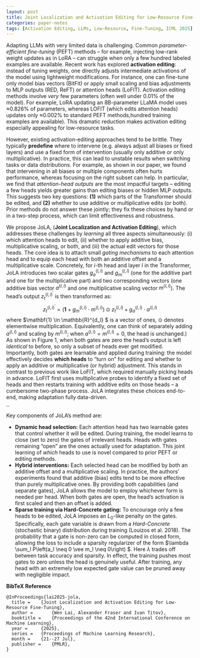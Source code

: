 ```yaml
---
layout: post
title: Joint Localization and Activation Editing for Low-Resource Fine-Tuning
categories: paper-notes
tags: [Activation Editing, LLMs, Low-Resource, Fine-Tuning, ICML 2025]
---
```




Adapting LLMs with very limited data is challenging. Common *parameter-efficient fine-tuning* (PEFT) methods – for example, injecting low-rank weight updates as in LoRA – can struggle when only a few hundred labeled examples are available. Recent work has explored **activation editing**: instead of tuning weights, one directly adjusts intermediate activations of the model using lightweight modifications. For instance, one can fine-tune only model bias vectors (BitFit) or apply small scaling and bias adjustments to MLP outputs (RED, ReFT) or attention heads (LoFIT). Activation editing methods involve *very* few parameters (often well under 0.01% of the model). For example, LoRA updating an 8B-parameter LLaMA model uses ≈0.826% of parameters, whereas LOFIT (which edits attention heads) updates only ≈0.002% to standard PEFT methods,hundred training examples are available). This dramatic reduction makes activation editing especially appealing for low-resource tasks.

However, existing activation-editing approaches tend to be brittle. They typically **predefine** where to intervene (e.g. always adjust all biases or fixed layers) and use a fixed form of intervention (usually only additive or only multiplicative). In practice, this can lead to unstable results when switching tasks or data distributions. For example, as shown in our paper, we found that intervening in all biases or multiple components often hurts performance, whereas focusing on the right subset can help. In particular, we find that *attention-head outputs* are the most impactful targets – editing a few heads yields greater gains than editing biases or hidden MLP outputs. This suggests two key questions: **(1)** which parts of the Transformer should be edited, and **(2)** whether to use additive or multiplicative edits (or both). Prior methods do not answer these jointly; they fix these choices by hand or in a two-step process, which can limit effectiveness and robustness.

We propose JoLA, (**Joint Localization and Activation Editing**), which addresses these challenges by *learning* all three aspects simultaneously: (i) which attention heads to edit, (ii) whether to apply additive bias, multiplicative scaling, or both, and (iii) the actual edit vectors for those heads. The core idea is to attach small *gating mechanisms* to each attention head and to equip each head with both an additive offset and a multiplicative scale. Concretely, for $i$-th head and layer $l$ in the Transformer, JoLA introduces two scalar gates $g_a^{(l,i)}$ and $g_m^{(l,i)}$ (one for the additive part and one for the multiplicative part) and two corresponding vectors (one additive bias vector  $a^{(l,i)}$ and one multiplicative scaling vector $m^{(l,i)}$). The head’s output $z_t^{(l,i)^{\prime}}$ is then transformed as:
$$
z_t^{(l,i)^{\prime}} =  (\mathbf{1} + g_{m}^{(l,i)} \cdot m^{(l,i)}) \odot z_{t}^{(l,i)} + g_{a}^{(l,i)} \cdot a^{(l,i)}
$$
where $\mathbf{1} \in \mathbb{R}^{d_l} $ is a vector of ones, $\odot$ denotes elementwise multiplication. Equivalently, one can think of separately adding $a^{(l,i)}$ and scaling by $m^{(l,i)}$; when $a^{(l,i)}=m^{(l,i)}=0$, the head is unchanged.) As shown in Figure 1, when both gates are zero the head’s output is left *identical* to before, so only a subset of heads ever get modified. Importantly, both gates are learnable and applied during training: the model effectively decides **which heads** to “turn on” for editing and whether to apply an additive or multiplicative (or hybrid) adjustment. This stands in contrast to previous work like LoFIT, which required manually picking heads in advance. LoFIT first uses multiplicative probes to identify a fixed set of heads and then restarts training with additive edits on those heads – a cumbersome two-phase process. JoLA integrates these choices end-to-end, making adaptation fully data-driven.

<img src="https://github.com/lavine-lmu/lavine_blog/raw/main/assets/paper-notes/JoLA/jola.png" alt="jola" style="zoom:20%;" />

Key components of JoLA’s method are:

+ **Dynamic head selection:** Each attention head has two learnable gates that control whether it will be edited. During training, the model learns to close (set to zero) the gates of irrelevant heads. Heads with gates remaining “open” are the ones actually used for adaptation. This joint learning of *which* heads to use is novel compared to prior PEFT or editing methods.
+ **Hybrid interventions:** Each selected head can be modified by both an additive offset and a multiplicative scaling. In practice, the authors’ experiments found that additive (bias) edits tend to be more effective than purely multiplicative ones. By providing both capabilities (and separate gates), JoLA allows the model to employ whichever form is needed per head. When both gates are open, the head’s activation is first scaled and then an offset is added.
+ **Sparse training via Hard-Concrete gating:** To encourage only a few heads to be edited, JoLA imposes an $L_0$-like penalty on the gates. Specifically, each gate variable is drawn from a *Hard-Concrete* (stochastic binary) distribution during training (Louizos et al. 2018). The probability that a gate is non-zero can be computed in closed form, allowing the loss to include a sparsity regularizer of the form $\lambda \sum_l P\left(a_l \neq 0 \vee m_l \neq 0\right) $.  Here $\lambda$  trades off between task accuracy and sparsity. In effect, the training pushes most gates to zero unless the head is genuinely useful. After training, any head with an extremely low expected gate value can be pruned away with negligible impact.



__BibTeX Reference__

```bibtext
@InProceedings{lai2025-jola,
  title = 	 {Joint Localization and Activation Editing for Low-Resource Fine-Tuning},
  author =       {Wen Lai, Alexander Fraser and Ivan Titov},
  booktitle = 	 {Proceedings of the 42nd International Conference on Machine Learning},
  year = 	 {2025},
  series = 	 {Proceedings of Machine Learning Research},
  month = 	 {21--27 Jul},
  publisher =    {PMLR},
}

```

